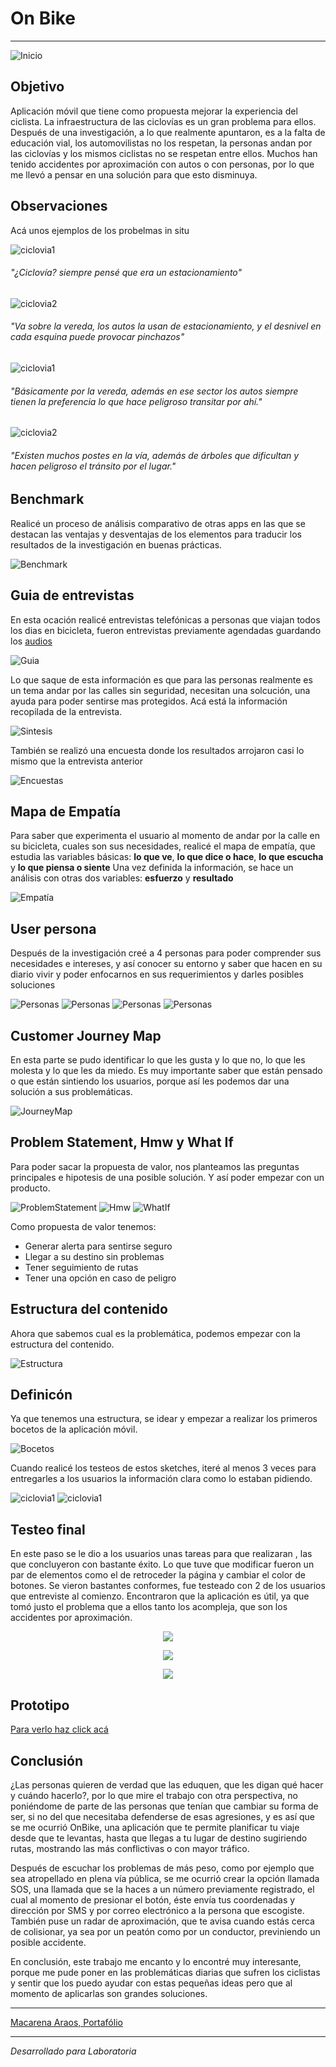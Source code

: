 # On Bike
---
![Inicio](https://macaraos.github.io/On-Bike/img/bike3.PNG)

## Objetivo

Aplicación móvil que tiene como propuesta mejorar la experiencia del ciclista. La infraestructura de las ciclovías es un gran problema para ellos. Después de una investigación, a lo que realmente apuntaron, es a la falta de educación vial, los automovilistas no los respetan, la personas andan por las ciclovías y los mismos ciclistas no se respetan entre ellos. Muchos han tenido accidentes por aproximación con autos o con personas, por lo que me llevó a pensar en una solución para que esto disminuya. 

## Observaciones

Acá unos ejemplos de los probelmas in situ

![ciclovia1](https://macaraos.github.io/On-Bike/img/ciclovia6.jpg)

###### "¿Ciclovía? siempre pensé que era un estacionamiento"

![ciclovia2](https://macaraos.github.io/On-Bike/img/ciclovia4.jpg) 

###### "Va sobre la vereda, los autos la usan de estacionamiento, y el desnivel en cada esquina puede provocar pinchazos"

![ciclovia1](https://macaraos.github.io/On-Bike/img/ciclovia8.jpg)

###### "Básicamente por la vereda, además en ese sector los autos siempre tienen la preferencia lo que hace peligroso transitar por ahí."

![ciclovia2](https://macaraos.github.io/On-Bike/img/ciclovia7.jpg)

###### "Existen muchos postes en la vía, además de árboles que dificultan y hacen peligroso el tránsito por el lugar."

## Benchmark

Realicé un proceso de análisis comparativo de otras apps en las que se destacan las ventajas y desventajas de los elementos  para traducir los resultados de la investigación en buenas prácticas.

![Benchmark](https://macaraos.github.io/On-Bike/img/Benchmark.PNG)

## Guia de entrevistas

En esta ocación realicé entrevistas telefónicas a personas que viajan todos los dias en bicicleta, fueron entrevistas previamente agendadas guardando los [audios](https://drive.google.com/drive/folders/1xNxecwzBqaHpjjPLrHjAVO1zhNN2oUYr)

![Guia](https://macaraos.github.io/On-Bike/img/GuiaEntrevista.PNG)

Lo que saque de esta información es que para las personas realmente es un tema andar por las calles sin seguridad, necesitan una solcución, una ayuda para poder sentirse mas protegidos.
Acá está la información recopilada de la entrevista.

![Sintesis](https://macaraos.github.io/On-Bike/img/Sintesis.PNG)

También se realizó una encuesta donde los resultados arrojaron casi lo mismo que la entrevista anterior

![Encuestas](https://macaraos.github.io/On-Bike/img/ResultadosEncuesta.PNG)

## Mapa de Empatía

Para saber que experimenta el usuario al momento de andar por la calle en su bicicleta, cuales son sus necesidades, realicé el mapa de empatía, que estudia las variables básicas: **lo que ve**,  **lo que dice o hace**,  **lo que escucha**  y  **lo que piensa o siente**
Una vez definida la información, se hace un análisis con otras dos variables: **esfuerzo**  y  **resultado**

![Empatía](https://macaraos.github.io/On-Bike/img/1521931044682428.PNG)

## User persona

Después de la investigación creé a 4 personas para poder comprender sus necesidades e intereses, y así  conocer su entorno y saber que hacen en su diario vivir y poder enfocarnos en sus requerimientos y darles posibles soluciones

![Personas](https://macaraos.github.io/On-Bike/img/UserAlejandra.PNG)
![Personas](https://macaraos.github.io/On-Bike/img/UserFelipe.PNG)
![Personas](https://macaraos.github.io/On-Bike/img/UserGonzalo.PNG)
![Personas](https://macaraos.github.io/On-Bike/img/UserAndres.PNG)

## Customer Journey Map

En esta parte se pudo identificar lo que les gusta y lo que no, lo que les molesta y lo que les da miedo. 
Es muy importante saber que están pensado o que están sintiendo los usuarios, porque así les podemos dar una solución a sus problemáticas.

![JourneyMap](https://macaraos.github.io/On-Bike/img/journeyMap.PNG)

## Problem Statement, Hmw y What If

Para poder sacar la propuesta de valor, nos planteamos las preguntas principales e hipotesis de una posible solución.
Y así poder empezar con un producto.

![ProblemStatement](https://macaraos.github.io/On-Bike/img/Problem.PNG)
![Hmw](https://macaraos.github.io/On-Bike/img/Hmw.PNG)
![WhatIf](https://macaraos.github.io/On-Bike/img/WhatIf.PNG)

Como propuesta de valor tenemos:
- Generar alerta para sentirse seguro
- Llegar a su destino sin problemas
- Tener seguimiento de rutas
- Tener una opción en caso de peligro

## Estructura del contenido

Ahora que sabemos cual es la problemática, podemos empezar con la estructura del contenido.

![Estructura](https://macaraos.github.io/On-Bike/img/OrganizacionSite.PNG)

## Definicón

Ya que tenemos una estructura, se idear y empezar a realizar los primeros bocetos de la aplicación móvil.

![Bocetos](https://macaraos.github.io/On-Bike/img/Sketches.PNG)

Cuando realicé los testeos de estos sketches, iteré al menos 3 veces para entregarles a los usuarios la información clara como lo estaban pidiendo.

![ciclovia1](https://macaraos.github.io/On-Bike/img/1521601801333186.PNG)
![ciclovia1](https://macaraos.github.io/On-Bike/img/1521602008340007.PNG)

## Testeo final

En este paso se le dio a los usuarios unas tareas para que realizaran , las que concluyeron con bastante éxito. Lo que tuve que modificar fueron un par de elementos como el de retroceder la página y cambiar el color de botones. 
Se vieron bastantes conformes, fue testeado con 2 de los usuarios que entreviste al comienzo.
Encontraron que la aplicación es útil, ya que tomó justo el problema que a ellos tanto los acompleja, que son los accidentes por aproximación.

<p align="center"> 
<img src="https://macaraos.github.io/On-Bike/img/Testeo1.PNG">
</p>
<p align="center"> 
<img src="https://macaraos.github.io/On-Bike/img/Testeo2.PNG">
</p>
<p align="center"> 
<img src="https://macaraos.github.io/On-Bike/img/Testeo3.PNG">
</p>

## Prototipo

[Para verlo haz click acá](https://marvelapp.com/31c6233/screen/39720462)

## Conclusión

¿Las personas quieren de verdad que las eduquen, que les digan qué hacer y cuándo hacerlo?, por lo que mire el trabajo con otra perspectiva, no poniéndome de parte de las personas que tenían que cambiar su forma de ser, si no del que necesitaba defenderse de esas agresiones, y es así que se me ocurrió OnBike, una aplicación que te permite planificar tu viaje desde que te levantas, hasta que llegas a tu lugar de destino sugiriendo rutas, mostrando las más conflictivas o con mayor tráfico. 

Después de escuchar los problemas de más peso, como por ejemplo que sea atropellado en plena vía pública, se me ocurrió crear la opción  llamada SOS, una llamada que se la haces a un número  previamente registrado, el cual al momento de presionar el botón, éste envía tus coordenadas y dirección por SMS y por correo electrónico a la persona que escogiste. También puse un radar de aproximación, que te avisa cuando estás cerca de colisionar, ya sea por un peatón  como por un conductor, previniendo un posible accidente.

En conclusión, este trabajo me encanto y lo encontré muy interesante,  porque me pude poner en las problemáticas diarias que sufren los ciclistas y sentir que los puedo ayudar con estas pequeñas ideas pero que al momento de aplicarlas son  grandes soluciones.

---

[Macarena Araos, Portafólio](https://macaraos.github.io/Portafolio/)

---
_Desarrollado para Laboratoria_
